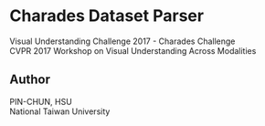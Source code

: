 # Charades Dataset Parser
Visual Understanding Challenge 2017 - Charades Challenge  
CVPR 2017 Workshop on Visual Understanding Across Modalities
 

## Author 
PIN-CHUN, HSU  
National Taiwan University
